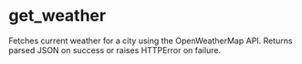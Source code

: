 # get_weather

Fetches current weather for a city using the OpenWeatherMap API.
Returns parsed JSON on success or raises HTTPError on failure.
